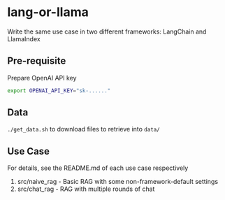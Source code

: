 # lang-or-llama
Write the same use case in two different frameworks: LangChain and LlamaIndex


## Pre-requisite

Prepare OpenAI API key
```bash
export OPENAI_API_KEY="sk-......"
```


## Data

`./get_data.sh` to download files to retrieve into `data/`


## Use Case
For details, see the README.md of each use case respectively

1. src/naive_rag - Basic RAG with some non-framework-default settings
2. src/chat_rag - RAG with multiple rounds of chat
